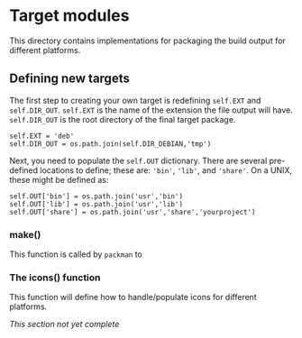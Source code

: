 # Target modules

This directory contains implementations for packaging the build output
for different platforms.

## Defining new targets

The first step to creating your own target is redefining
`self.EXT` and `self.DIR_OUT`. `self.EXT` is the name
of the extension the file output will have. `self.DIR_OUT`
is the root directory of the final target package.

```
self.EXT = 'deb'
self.DIR_OUT = os.path.join(self.DIR_DEBIAN,'tmp')
```

Next, you need to populate the `self.OUT` dictionary.
There are several pre-defined locations to define; these
are: `'bin'`, `'lib'`, and `'share'`. On a UNIX, these
might be defined as:

```
self.OUT['bin'] = os.path.join('usr','bin')
self.OUT['lib'] = os.path.join('usr','lib')
self.OUT['share'] = os.path.join('usr','share','yourproject')
```

### make()

This function is called by `packman` to 

### The icons() function

This function will define how to handle/populate icons for different platforms.

*This section not yet complete*
